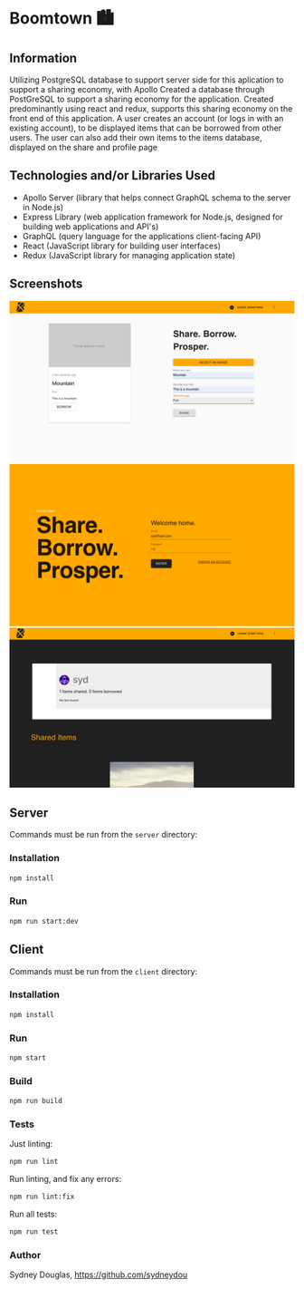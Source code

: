 # Boomtown 🏙

## Information

Utilizing PostgreSQL database to support server side for this aplication to support a sharing economy, with Apollo
Created a database through PostGreSQL to support a sharing economy for the application.
Created predominantly using react and redux, supports this sharing economy on the front end of this application.
A user creates an account (or logs in with an existing account), to be displayed items that can be borrowed from other users. The user can also add their own items to the items database, displayed on the share and profile page

## Technologies and/or Libraries Used

- Apollo Server (library that helps connect GraphQL schema to the server in Node.js)
- Express Library (web application framework for Node.js, designed for building web applications and API's)
- GraphQL (query language for the applications client-facing API)
- React (JavaScript library for building user interfaces)
- Redux (JavaScript library for managing application state)

## Screenshots

![alt text](assets/boom1.png)
![alt text](assets/boom2.png)
![alt text](assets/boom3.png)

## Server

Commands must be run from the `server` directory:

### Installation

```bash
npm install
```

### Run

```bash
npm run start:dev
```

## Client

Commands must be run from the `client` directory:

### Installation

```bash
npm install
```

### Run

```bash
npm start
```

### Build

```bash
npm run build
```

### Tests

Just linting:

```bash
npm run lint
```

Run linting, and fix any errors:

```bash
npm run lint:fix
```

Run all tests:

```bash
npm run test
```

### Author

Sydney Douglas, https://github.com/sydneydou
